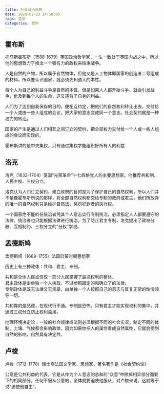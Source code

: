 ```yaml
---
title: 社会政治思想
date: 2020-02-23 14:58:00
tags: 哲学
categories: 哲学
---
```


## 霍布斯

托马斯霍布斯（1588-1679）英国政治哲学家，一生一致处于英国内战之中，所以他的思想致力于推出一个强有力的政权来结束战争。

人是自然的产物，所以属于自然物体，但他又是人工物体即国家的创造者二号组成的材料，所以要认识国家，就必须先知道人的本性。

每个人为自己的利益斗争是自然的本性，但是如果人人都开始斗争，就会引发战争，危及到每个人的生命，这又违背了自身的利益。

人们为了达到自我保存的目的，便相互约定，把他们的自然权利转让出去，交付给一个人或由一些人组成的会议，把大家的意志变成同一个意志。社会契约就是一种权力的转让。

国家的产生是通过人们相互之间订立的契约，把全部权力交付给一个人或一些人组成的会议而实现的。

霍布斯讲的是中央集权，只有通过集权才能组织好所有人的利益

## 洛克

洛克（1632-1704）英国“光荣革命”十七辉格党人的主要思想家。他推荐共和制、人民主权、三权分立。

洛克认为人们订立契约，建立政府的目的是为了保护自己的自然权利，所以人们并不是像霍布斯所说的那样，将全部自然权利都交给专制的政府或君主，他们所放弃的唯一的自然权利只是维护自然法，惩罚犯罪者的执行权。

一个国家绝不能听任统治者凭其个人意志实行专制统治，必须指定人人都要遵守的法律，统治者也只能根据法律进行统治。为了防止君主专制，洛克提出了政权分散、互相制约、三权分立的“分权”学说。

## 孟德斯鸠

孟德斯鸠（1689-1755）法国启蒙时期思想家

历史上有三种政体：共和、君主、专制。

共和是全体人民或仅仅一部分人民掌握了最搞权利的整体。  
君主政体是由单独一个人执政，不过参照固定的和确立了的法律。  
专制政体是既无法律又无规章，由单独一个人按照自己的意志与反复无常的性情领导一切。

共和靠的是品德，在现代行不通。专制是恐怖，只有君主才能实现权利的集中，并通过三权分立防止权利滥用。

地理环境决定论：一般的社会规律或法则必须根据不同的社会实况，制定不同的体制。土壤、气候都会影响政体，因为如果你把人的属性看成自然属性，它就会受到自然的影响，自然具有决定性。

## 卢梭

卢梭（1712-1778）瑞士裔法国文学家、思想家，著名著作是《社会契约论》

公意是公共利益的代表，它是从作为个人意志的总和的“众意”中除掉相异部分而剩下的相同部分。任何不服从公意的，全体就要迫使他服从，对卢梭来说，这就等于说“迫使他自由”。
